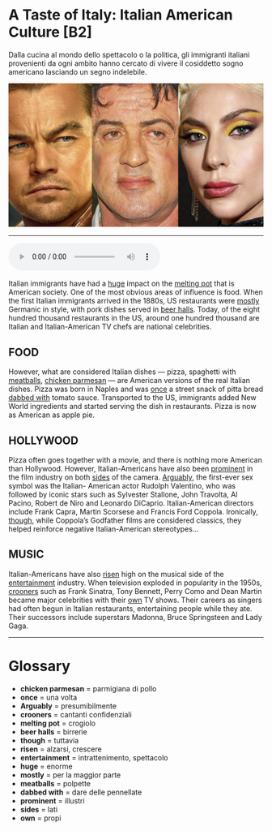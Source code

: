 # A Taste of Italy: Italian American Culture   [B2]

Dalla cucina al mondo dello spettacolo o la politica, gli immigranti italiani provenienti da ogni ambito hanno cercato di vivere il cosiddetto sogno americano lasciando un segno indelebile.

![](A%20Taste%20of%20Italy%20Italian%20American%20Culture.jpg)

--------------

<div>
<audio controls autoplay>
    <source src="https://raw.githubusercontent.com/dartie/speakup/main/2022-10/A%20Taste%20of%20Italy%20Italian%20American%20Culture.mp3" type="audio/mpeg">
</audio>
</div>


Italian immigrants have had a [huge](## "enorme") impact on the [melting pot](## "crogiolo") that is American society. One of the most obvious areas of influence is food. When the first Italian immigrants arrived in the 1880s, US restaurants were [mostly](## "per la maggior parte") Germanic in style, with pork dishes served in [beer halls](## "birrerie"). Today, of the eight hundred thousand restaurants in the US, around one hundred thousand are Italian and Italian-American TV chefs are national celebrities.

## FOOD 
However, what are considered Italian dishes — pizza, spaghetti with [meatballs](## "polpette"), [chicken parmesan](## "parmigiana di pollo") — are American versions of the real Italian dishes. Pizza was born in Naples and was [once](## "una volta") a street snack of pitta bread [dabbed with](## "dare delle pennellate") tomato sauce. Transported to the US, immigrants added New World ingredients and started serving the dish in restaurants. Pizza is now as American as apple pie.

## HOLLYWOOD
Pizza often goes together with a movie, and there is nothing more American than Hollywood. However, Italian-Americans have also been [prominent](## "illustri") in the film industry on both [sides](## "lati") of the camera. [Arguably](## "presumibilmente"), the first-ever sex symbol was the Italian- American actor Rudolph Valentino, who was followed by iconic stars such as Sylvester Stallone, John Travolta, Al Pacino, Robert de Niro and Leonardo DiCaprio. Italian-American directors include Frank Capra, Martin Scorsese and Francis Ford Coppola. Ironically, [though](## "tuttavia"), while Coppola’s Godfather films are considered classics, they helped reinforce negative Italian-American stereotypes…

## MUSIC
Italian-Americans have also [risen](## "alzarsi, crescere") high on the musical side of the [entertainment](## "intrattenimento, spettacolo") industry. When television exploded in popularity in the 1950s, [crooners](## "cantanti confidenziali") such as Frank Sinatra, Tony Bennett, Perry Como and Dean Martin became major celebrities with their [own](## "propi") TV shows. Their careers as singers had often begun in Italian restaurants, entertaining people while they ate. Their successors include superstars Madonna, Bruce Springsteen and Lady Gaga.

--------------

<div style = "display:block; clear:both; page-break-after:always;"></div>

# Glossary
* **chicken parmesan** = parmigiana di pollo
* **once** = una volta
* **Arguably** = presumibilmente
* **crooners** = cantanti confidenziali
* **melting pot** = crogiolo
* **beer halls** = birrerie
* **though** = tuttavia
* **risen** = alzarsi, crescere
* **entertainment** = intrattenimento, spettacolo
* **huge** = enorme
* **mostly** = per la maggior parte
* **meatballs** = polpette
* **dabbed with** = dare delle pennellate
* **prominent** = illustri
* **sides** = lati
* **own** = propi
